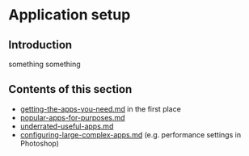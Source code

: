 # Application setup

## Introduction

something something



## Contents of this section

* [getting-the-apps-you-need.md](getting-the-apps-you-need.md "mention") in the first place
* [popular-apps-for-purposes.md](../recommended-apps/popular-apps-for-purposes.md "mention")
* [underrated-useful-apps.md](../recommended-apps/underrated-useful-apps.md "mention")
* [configuring-large-complex-apps.md](configuring-large-complex-apps.md "mention") (e.g. performance settings in Photoshop)
